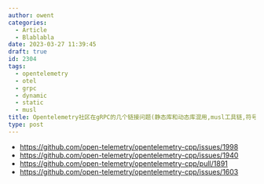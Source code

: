 ```yaml
---
author: owent
categories:
  - Article
  - Blablabla
date: 2023-03-27 11:39:45
draft: true
id: 2304
tags: 
  - opentelemetry
  - otel
  - grpc
  - dynamic
  - static
  - musl
title: Opentelemetry社区在gRPC的几个链接问题(静态库和动态库混用,musl工具链,符号裁剪)
type: post
---
```


+ https://github.com/open-telemetry/opentelemetry-cpp/issues/1998
+ https://github.com/open-telemetry/opentelemetry-cpp/issues/1940
+ https://github.com/open-telemetry/opentelemetry-cpp/pull/1891
+ https://github.com/open-telemetry/opentelemetry-cpp/issues/1603
